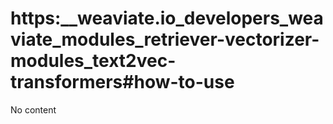 # https:__weaviate.io_developers_weaviate_modules_retriever-vectorizer-modules_text2vec-transformers#how-to-use
No content